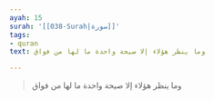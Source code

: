 ```yaml
---
ayah: 15
surah: '[[038-Surah|سورة]]'
tags:
- quran
text: وما ينظر هؤلاء إلا صيحة واحدة ما لها من فواق

---
```

> وما ينظر هؤلاء إلا صيحة واحدة ما لها من فواق
